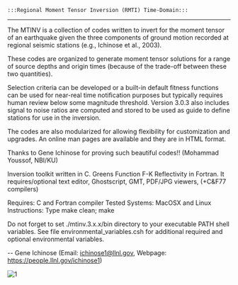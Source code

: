     :::Regional Moment Tensor Inversion (RMTI) Time-Domain:::
   -----------------------------------------------------------

The MTINV is a collection of codes written to invert for the moment tensor of an earthquake given the three components of ground motion recorded at regional seismic stations (e.g., Ichinose et al., 2003).

These codes are organized to generate moment tensor solutions for a range of source depths and origin times (because of the trade-off between these two quantities).

Selection criteria can be developed or a built-in default fitness functions can be used for near-real time notification purposes but typically requires human review below some magnitude threshold. Version 3.0.3 also includes signal to noise ratios are computed and stored to be used as guide to define stations for use in the inversion.

The codes are also modularized for allowing flexibility for customization and upgrades. An online man pages are available and they are in HTML format.

Thanks to Gene Ichinose for proving such beautiful codes!! (Mohammad Youssof, NBI/KU)

Inversion toolkit written in C. Greens Function F-K Reflectivity in Fortran. It requires/optional text editor, Ghostscript, GMT, PDF/JPG viewers, (+C&F77 compilers)

Requires: C and Fortran compiler Tested Systems: MacOSX and Linux Instructions: Type make clean; make

Do not forget to set ./mtinv.3.x.x/bin directory to your executable PATH shell variables. See file environmental_variables.csh for additional required and optional environmental variables.

-- Gene Ichinose (Email: ichinose1@llnl.gov, Webpage: https://people.llnl.gov/ichinose1)

![1](https://user-images.githubusercontent.com/25856016/168490929-4f2b8229-e6ee-42bf-8d16-a47d5c21bd81.jpeg)
